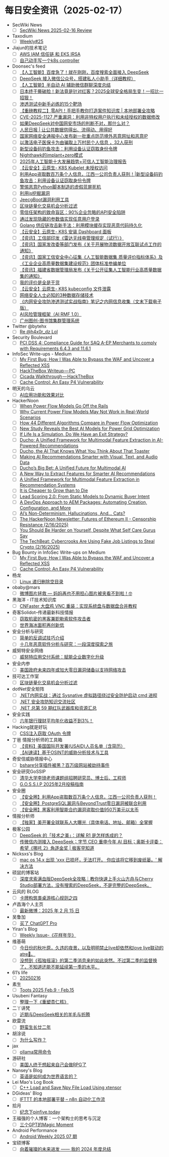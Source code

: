 # 每日安全资讯（2025-02-17）

- SecWiki News
  - [ ] [SecWiki News 2025-02-16 Review](http://www.sec-wiki.com/?2025-02-16)
- Taxodium
  - [ ] [Weekly#25](https://taxodium.ink/25.html)
- Jiajun的技术笔记
  - [ ] [AWS IAM 信任链 和 EKS IRSA](https://jiajunhuang.com/articles/2025_02_16-aws_iam.md.html)
  - [ ] [自己动手写一个k8s controller](https://jiajunhuang.com/articles/2025_02_16-k8s_controller.md.html)
- Doonsec's feed
  - [ ] [【人工智能】百度急了！就在刚刚，百度搜索全面接入 DeepSeek](https://mp.weixin.qq.com/s?__biz=MzU1Mjk3MDY1OA==&mid=2247519417&idx=1&sn=52c6b27b91a8b6fa4724ee640b9548d1)
  - [ ] [DeepSeek 接入微信公众号，搭建私人小助手（详细教程）](https://mp.weixin.qq.com/s?__biz=Mzg2NDYwMDA1NA==&mid=2247544362&idx=1&sn=1c97a0ebc8850665b38f7390b53e5b3b)
  - [ ] [【人工智能】半自动 AI 辅助微信群聊深度总结](https://mp.weixin.qq.com/s?__biz=MzU1Mjk3MDY1OA==&mid=2247519407&idx=1&sn=d7b2c05453a8f9ade8e17be24118773f)
  - [ ] [日本终于撕破脸！新法竟是针对红客？2025全球安全格局生变！一招比一招狠！](https://mp.weixin.qq.com/s?__biz=MzI1Mjc3NTUwMQ==&mid=2247538734&idx=1&sn=d7772d5029c8c79c7c637ce23d5fc181)
  - [ ] [渗透测试中新手必练的15个靶场](https://mp.weixin.qq.com/s?__biz=MzU2MTc4NTEyNw==&mid=2247486535&idx=1&sn=1534f7bbb127be7ce371cfc8b8e35689)
  - [ ] [【重磅教程二】零API！手把手教你打造案件知识库 | 本地部署全攻略](https://mp.weixin.qq.com/s?__biz=MzI1NDMxOTkyNw==&mid=2247485397&idx=1&sn=df88518e168608393c6686127d9229a9)
  - [ ] [CVE-2025-1127 严重漏洞：利用非特权用户执行和未经授权的数据修改](https://mp.weixin.qq.com/s?__biz=MzkzMDY1Nzc5MQ==&mid=2247483815&idx=1&sn=70578fd573bed32f8b903487d3956a95)
  - [ ] [如果DeepSeek对中国网安市场的判断不对，那什么对？](https://mp.weixin.qq.com/s?__biz=MzAxOTk3NTg5OQ==&mid=2247492445&idx=1&sn=070b5c7c0c26851f19ea5a5605df286d)
  - [ ] [人民日报 | 让公共数据供得出、流得动、用得好](https://mp.weixin.qq.com/s?__biz=MzI5NTM4OTQ5Mg==&mid=2247634413&idx=1&sn=93329f92387082dd289ce97c2ff6d76c)
  - [ ] [国家网络安全通报中心发布新一批重点防范境外恶意网址和恶意IP](https://mp.weixin.qq.com/s?__biz=MzI5NTM4OTQ5Mg==&mid=2247634413&idx=2&sn=9d72f61eef287fa8097536421da8fce7)
  - [ ] [以激活电子医保卡为由骗取上万村民个人信息 ，32人获刑](https://mp.weixin.qq.com/s?__biz=MzI5NTM4OTQ5Mg==&mid=2247634413&idx=3&sn=1c1047d54e84ae08359e74d0456f9916)
  - [ ] [新型设备码钓鱼攻击：利用设备认证窃取身份令牌](https://mp.weixin.qq.com/s?__biz=MzI5NTM4OTQ5Mg==&mid=2247634413&idx=4&sn=18aaccd5ce20da8de3ae1b9d7f77fef4)
  - [ ] [Nighthawk的implant+zero模式](https://mp.weixin.qq.com/s?__biz=MzkzODc4NjE1OQ==&mid=2247483951&idx=1&sn=4578273089674e13a25bf9d3c80b3c3c)
  - [ ] [2025年人工智能十大发展趋势+可信人工智能治理报告](https://mp.weixin.qq.com/s?__biz=MjM5OTk4MDE2MA==&mid=2655266591&idx=1&sn=f93893d1d40531982900b65d73eabf06)
  - [ ] [【云安全】云原生- K8S Kubelet 未授权访问](https://mp.weixin.qq.com/s?__biz=MzUyNTUyNTA5OQ==&mid=2247484985&idx=1&sn=aa105132cdc3e4d362c479d53154963e)
  - [ ] [利用App盗取数百万条个人信息，江西一公司负责人获刑！|新型设备码钓鱼攻击：利用设备认证窃取身份令牌](https://mp.weixin.qq.com/s?__biz=MzAxMjE3ODU3MQ==&mid=2650608065&idx=1&sn=19c4634d13417fe9dd69bd5a70f56c83)
  - [ ] [警惕恶意Python脚本制造的虚假蓝屏死机](https://mp.weixin.qq.com/s?__biz=MzAxMjE3ODU3MQ==&mid=2650608065&idx=2&sn=80f0518cd5711e55d80fe6671e6c48c3)
  - [ ] [利用js挖掘漏洞](https://mp.weixin.qq.com/s?__biz=MzAxMjE3ODU3MQ==&mid=2650608065&idx=3&sn=c7d34eae06f416be4c6d10c950b6ec07)
  - [ ] [JeecgBoot漏洞利用工具](https://mp.weixin.qq.com/s?__biz=MzAxMjE3ODU3MQ==&mid=2650608065&idx=4&sn=9ed3b6993146eb17d459b44de92badb4)
  - [ ] [区块链量化交易机会分析过滤](https://mp.weixin.qq.com/s?__biz=MzU3NDY1NTYyOQ==&mid=2247486043&idx=1&sn=33e5790cb7cd1f86d257f42dc8247f6f)
  - [ ] [零信任架构的致命盲区：90%企业忽略的API安全陷阱](https://mp.weixin.qq.com/s?__biz=MzkyMTYyOTQ5NA==&mid=2247486256&idx=1&sn=64c28cb863906f287c9d2aa059dbbce4)
  - [ ] [通过发现隐藏的参数值实现任意用户登录](https://mp.weixin.qq.com/s?__biz=MzIzMTIzNTM0MA==&mid=2247497100&idx=1&sn=4cbb22f5bf940a02f2c8517e0b886d22)
  - [ ] [Golang 供应链攻击新手法：利用模块缓存实现恶意代码持久化](https://mp.weixin.qq.com/s?__biz=Mzg5NjAxNjc5OQ==&mid=2247484131&idx=1&sn=771c685b0d7260403c831578aed71c7b)
  - [ ] [【云安全】云原生- K8S 安装 Dashboard 面板](https://mp.weixin.qq.com/s?__biz=MzUyNTUyNTA5OQ==&mid=2247484968&idx=1&sn=f636d1e1102975220db1b38d7b9fa9b9)
  - [ ] [【资讯】工信部印发《雷达无线电管理规定（试行）》](https://mp.weixin.qq.com/s?__biz=MzU1NDY3NDgwMQ==&mid=2247549759&idx=1&sn=8dfd3153161f5f692da31dc8c0312882)
  - [ ] [【资讯】国家发改委等部门发布《关于开展物流数据开放互联试点工作的通知》](https://mp.weixin.qq.com/s?__biz=MzU1NDY3NDgwMQ==&mid=2247549759&idx=2&sn=618ee9f94d7f99855abb86ea215ed818)
  - [ ] [【资讯】国家工信安全中心征集《人工智能数据集 质量评价指标体系》及《工业企业高质量数据集建设规范》团体标准参编单位](https://mp.weixin.qq.com/s?__biz=MzU1NDY3NDgwMQ==&mid=2247549759&idx=3&sn=26d98800ee0351f8f9e907fa321485f8)
  - [ ] [【资讯】福建省数据管理局发布《关于公开征集人工智能行业高质量数据集的通知》](https://mp.weixin.qq.com/s?__biz=MzU1NDY3NDgwMQ==&mid=2247549759&idx=4&sn=d73a82f399836dab33d55a61b75c3a45)
  - [ ] [我的评价是全是干货](https://mp.weixin.qq.com/s?__biz=Mzg2ODYxMzY3OQ==&mid=2247518590&idx=1&sn=ec9c384eecb61d03eeff3755b485d16d)
  - [ ] [【云安全】云原生- K8S kubeconfig 文件泄露](https://mp.weixin.qq.com/s?__biz=MzUyNTUyNTA5OQ==&mid=2247484955&idx=1&sn=af5c7ad9e052f035cc91b068f36ab614)
  - [ ] [网络安全人士必知的3种数据存储技术](https://mp.weixin.qq.com/s?__biz=Mzg3NTU3NTY0Nw==&mid=2247489584&idx=1&sn=3f4929a6ddde75ce93b078e38ceb5bd3)
  - [ ] [《内网安全攻防渗透测试实战指南》笔记之内网信息收集（文末下载电子版）](https://mp.weixin.qq.com/s?__biz=MzkzNjQwOTc4MQ==&mid=2247490246&idx=1&sn=ac4af134a9f18c4e82e4667d23238f40)
  - [ ] [AI风险管理框架（AI RMF 1.0）](https://mp.weixin.qq.com/s?__biz=MzA5MTYyMDQ0OQ==&mid=2247493684&idx=1&sn=b091b3aa1b907b4902f583c39678cd29)
  - [ ] [广州图创-图书馆集群管理系统](https://mp.weixin.qq.com/s?__biz=MzkyOTg3ODc5OA==&mid=2247484390&idx=1&sn=b0e11805456198d8b62e8e9c7d8f1ac5)
- Twitter @bytehx
  - [ ] [Re @h4x0r_dz Lol](https://x.com/bytehx343/status/1890959593586520221)
- Security Boulevard
  - [ ] [PCI DSS 4: Compliance Guide for SAQ A-EP Merchants to comply with Requirements 6.4.3 and 11.6.1](https://securityboulevard.com/2025/02/pci-dss-4-compliance-guide-for-saq-a-ep-merchants-to-comply-with-requirements-6-4-3-and-11-6-1/)
- InfoSec Write-ups - Medium
  - [ ] [My First Bug: How I Was Able to Bypass the WAF and Uncover a Reflected XSS](https://infosecwriteups.com/my-first-bug-how-i-was-able-to-bypass-the-waf-and-uncover-a-reflected-xss-e0534b6f05e4?source=rss----7b722bfd1b8d---4)
  - [ ] [HackTheBox Writeup — PC](https://infosecwriteups.com/hackthebox-writeup-pc-1c0178023411?source=rss----7b722bfd1b8d---4)
  - [ ] [Cicada Walkthrough — HackTheBox](https://infosecwriteups.com/cicada-walkthrough-hackthebox-a78ff36f869d?source=rss----7b722bfd1b8d---4)
  - [ ] [Cache Control: An Easy P4 Vulnerability](https://infosecwriteups.com/cache-control-an-easy-p4-vulnerability-746138597d10?source=rss----7b722bfd1b8d---4)
- 明天的乌云
  - [ ] [AI应用功能和效果对比](https://blog.xlab.app/p/274d272e/)
- HackerNoon
  - [ ] [When Power Flow Models Go Off the Rails](https://hackernoon.com/when-power-flow-models-go-off-the-rails?source=rss)
  - [ ] [Why Current Power Flow Models May Not Work in Real-World Scenarios](https://hackernoon.com/why-current-power-flow-models-may-not-work-in-real-world-scenarios?source=rss)
  - [ ] [How 44 Different Algorithms Compare in Power Flow Optimization](https://hackernoon.com/how-44-different-algorithms-compare-in-power-flow-optimization?source=rss)
  - [ ] [New Study Reveals the Best AI Models for Power Grid Optimization](https://hackernoon.com/new-study-reveals-the-best-ai-models-for-power-grid-optimization?source=rss)
  - [ ] [If Life Is a Simulation, Do We Have an Exit Strategy?](https://hackernoon.com/if-life-is-a-simulation-do-we-have-an-exit-strategy?source=rss)
  - [ ] [Ducho: A Unified Framework for Multimodal Feature Extraction in AI-Powered Recommendations](https://hackernoon.com/ducho-a-unified-framework-for-multimodal-feature-extraction-in-ai-powered-recommendations?source=rss)
  - [ ] [Ducho, the AI That Knows What You Think About That Toaster](https://hackernoon.com/ducho-the-ai-that-knows-what-you-think-about-that-toaster?source=rss)
  - [ ] [Making AI Recommendations Smarter with Visual, Text, and Audio Data](https://hackernoon.com/making-ai-recommendations-smarter-with-visual-text-and-audio-data?source=rss)
  - [ ] [Ducho’s Big Bet: A Unified Future for Multimodal AI](https://hackernoon.com/duchos-big-bet-a-unified-future-for-multimodal-ai?source=rss)
  - [ ] [A New Way to Extract Features for Smarter AI Recommendations](https://hackernoon.com/a-new-way-to-extract-features-for-smarter-ai-recommendations?source=rss)
  - [ ] [A Unified Framework for Multimodal Feature Extraction in Recommendation Systems](https://hackernoon.com/a-unified-framework-for-multimodal-feature-extraction-in-recommendation-systems?source=rss)
  - [ ] [It is Cheaper to Grow than to Die](https://hackernoon.com/it-is-cheaper-to-grow-than-to-die?source=rss)
  - [ ] [Lead Scoring 2.0: From Static Models to Dynamic Buyer Intent](https://hackernoon.com/lead-scoring-20-from-static-models-to-dynamic-buyer-intent?source=rss)
  - [ ] [A DevOps Approach to AEM Packages: Automating Creation, Configuration, and More](https://hackernoon.com/a-devops-approach-to-aem-packages-automating-creation-configuration-and-more?source=rss)
  - [ ] [AI’s Non-Determinism, Hallucinations, And... Cats?](https://hackernoon.com/ais-non-determinism-hallucinations-and-cats?source=rss)
  - [ ] [The HackerNoon Newsletter: Futures of Ethereum II - Censorship Resistance (2/16/2025)](https://hackernoon.com/2-16-2025-newsletter?source=rss)
  - [ ] [You Should Be Harder on Yourself, Despite What Self Care Gurus Say](https://hackernoon.com/you-should-be-harder-on-yourself-despite-what-self-care-gurus-say?source=rss)
  - [ ] [The TechBeat: Cybercrooks Are Using Fake Job Listings to Steal Crypto (2/16/2025)](https://hackernoon.com/2-16-2025-techbeat?source=rss)
- Bug Bounty in InfoSec Write-ups on Medium
  - [ ] [My First Bug: How I Was Able to Bypass the WAF and Uncover a Reflected XSS](https://infosecwriteups.com/my-first-bug-how-i-was-able-to-bypass-the-waf-and-uncover-a-reflected-xss-e0534b6f05e4?source=rss----7b722bfd1b8d--bug_bounty)
  - [ ] [Cache Control: An Easy P4 Vulnerability](https://infosecwriteups.com/cache-control-an-easy-p4-vulnerability-746138597d10?source=rss----7b722bfd1b8d--bug_bounty)
- 杨龙
  - [ ] [Linux 递归删除空目录](https://www.yanglong.pro/linux-%e9%80%92%e5%bd%92%e5%88%a0%e9%99%a4%e7%a9%ba%e7%9b%ae%e5%bd%95/)
- obaby@mars
  - [ ] [微博图片拯救 — 妈妈再也不用担心图片被夹看不到啦！🤓](https://h4ck.org.cn/2025/02/19296)
- 黑海洋 - IT技术知识库
  - [ ] [CNFaster 大盘鸡 VNC 重装：实现系统盘与数据盘合并教程](https://blog.upx8.com/4692)
- 奇客Solidot–传递最新科技情报
  - [ ] [窃取机密的黑客兼职勒索软件攻击者](https://www.solidot.org/story?sid=80569)
  - [ ] [世界海冰面积再创新低](https://www.solidot.org/story?sid=80568)
- 安全分析与研究
  - [ ] [简单的反调试技巧介绍](https://mp.weixin.qq.com/s?__biz=MzA4ODEyODA3MQ==&mid=2247490541&idx=1&sn=c69072f45da7f28ba4f9d3b1d36842f0&chksm=902fb4c5a7583dd31ea009e16ee6710d06ecf16bfb37fcdcf43a474442179e1d7f615a89a8c1&scene=58&subscene=0#rd)
  - [ ] [十几年恶意软件分析与研究：一段深度探索之旅](https://mp.weixin.qq.com/s?__biz=MzA4ODEyODA3MQ==&mid=2247490541&idx=2&sn=42560e0a96a80c273cf062969c696571&chksm=902fb4c5a7583dd3f2a878caebcfc8a808ed861ad2dfb9073a8a6472440264f30c80d1def289&scene=58&subscene=0#rd)
- 威努特安全网络
  - [ ] [威努特应用交付系统：赋能企业数字化升级](https://mp.weixin.qq.com/s?__biz=MzAwNTgyODU3NQ==&mid=2651131142&idx=1&sn=e6314964292db1e72adb331e2d97c475&chksm=80e717b6b7909ea01f0d5127814e55c49bacfe378bb79144e8834231e514f21de62e47463273&scene=58&subscene=0#rd)
- 安全内参
  - [ ] [美国政府未来四年或加大零日漏洞储备以支持网络攻击](https://mp.weixin.qq.com/s?__biz=MzI4NDY2MDMwMw==&mid=2247513743&idx=1&sn=bbb290f45690884b2d92cb3ec0bf760f&chksm=ebfaf1afdc8d78b92f3fb8b13ebc111cdad67d8be35c9a874ee997f4c9d499be3a46bd60a3bd&scene=58&subscene=0#rd)
- 技可达工作室
  - [ ] [区块链量化交易机会分析过滤](https://mp.weixin.qq.com/s?__biz=MzU3NDY1NTYyOQ==&mid=2247486043&idx=1&sn=33e5790cb7cd1f86d257f42dc8247f6f&chksm=fd2e57b9ca59deaf907c0bab336929a7bb03540db0bb0bb1e418acbe9c9c329376d7ef205229&scene=58&subscene=0#rd)
- dotNet安全矩阵
  - [ ] [.NET内网实战：通过 Sysnative 虚拟路径绕过安全防护启动 cmd 进程](https://mp.weixin.qq.com/s?__biz=MzUyOTc3NTQ5MA==&mid=2247498942&idx=1&sn=f779ffbc30c49d88a3c6ccbe1625fc2b&chksm=fa595253cd2edb45abcc79144dbc8873e212c8db66e39c12c95e93ef856f808ebdeb74e1589c&scene=58&subscene=0#rd)
  - [ ] [.NET 安全攻防知识交流社区](https://mp.weixin.qq.com/s?__biz=MzUyOTc3NTQ5MA==&mid=2247498942&idx=2&sn=bccc4e2902cdd8f7049b39cf64bca881&chksm=fa595253cd2edb45a158c014c7f38486df71abe0bb08d9d3a687bf43101450eb4607425618ec&scene=58&subscene=0#rd)
  - [ ] [.NET 总第 59 期红队武器库和资源汇总](https://mp.weixin.qq.com/s?__biz=MzUyOTc3NTQ5MA==&mid=2247498942&idx=3&sn=30453eabb7ccc7e94c290a7af873cdd0&chksm=fa595253cd2edb457742822877558f3d2fbba7883f09430f588b2c4b4add35f94ee8e3ba6a16&scene=58&subscene=0#rd)
- 安全实践
  - [ ] [六年银行理财平均年化收益不到3%！](https://mp.weixin.qq.com/s?__biz=MzI5NzAzMDg0NA==&mid=2650698001&idx=1&sn=6f891cca7d833478db0f9a6bc6494ef8&chksm=f4b194c2c3c61dd4ca2c67688fe04137b61a34273a9603acf16e3d3e413dedc80deda33d7814&scene=58&subscene=0#rd)
- Hacking就是好玩
  - [ ] [CSS注入窃取 OAuth 令牌](https://mp.weixin.qq.com/s?__biz=MzU2NzcwNTY3Mg==&mid=2247485259&idx=1&sn=cc67d3e812d30931d55cee5328b1d66a&chksm=fc986e6ccbefe77aa1b5b2c98a56ddebea7a321884e9cd91443e7c31a542a12e2a75b6eec628&scene=58&subscene=0#rd)
- 丁爸 情报分析师的工具箱
  - [ ] [【资料】美国国际开发署(USAID)人员名单（含简历）](https://mp.weixin.qq.com/s?__biz=MzI2MTE0NTE3Mw==&mid=2651149077&idx=1&sn=a5f9da8112d5424f2e1adc503de35956&chksm=f1af242fc6d8ad39d6fdede8d3edafc6ede9bea8abcf0da83be750b6d1eae1957605e8d9298e&scene=58&subscene=0#rd)
  - [ ] [【AI速读】基于OSINT的威胁分析技术与工具](https://mp.weixin.qq.com/s?__biz=MzI2MTE0NTE3Mw==&mid=2651149077&idx=2&sn=1062004a0a5000e437cd2e67e74fe0c1&chksm=f1af242fc6d8ad39753fcbdbbc13d1fc441c67267a6097675ab647a64060317a045fd3ed22a8&scene=58&subscene=0#rd)
- 奇安信威胁情报中心
  - [ ] [bshare分享插件被黑？百万级网站被劫持事件](https://mp.weixin.qq.com/s?__biz=MzI2MDc2MDA4OA==&mid=2247513994&idx=1&sn=215f43f75089a70e967562ff9cb233a4&chksm=ea6640fddd11c9ebd873c8a5113d9d372006161766f94d417d689c768426fd3279b6b7e9d971&scene=58&subscene=0#rd)
- 安全研究GoSSIP
  - [ ] [清华大学李琦老师课题组招聘研究员、博士后、工程师](https://mp.weixin.qq.com/s?__biz=Mzg5ODUxMzg0Ng==&mid=2247499746&idx=1&sn=7e7b2af4606b5272da82b48b9de33ea9&chksm=c063d13bf714582dd6e4f5636e40bbb7c609e6063d98eac11cdb23e8a87f02c78d08139e060c&scene=58&subscene=0#rd)
  - [ ] [G.O.S.S.I.P 2025年2月投稿指南](https://mp.weixin.qq.com/s?__biz=Mzg5ODUxMzg0Ng==&mid=2247499746&idx=2&sn=ae0c97fc6cff87a6895f40575b1c7d22&chksm=c063d13bf714582dedec389455688cea1378c4842f991ed3e80777eb45aeb6819552b218f650&scene=58&subscene=0#rd)
- 安全圈
  - [ ] [【安全圈】利用App盗取数百万条个人信息，江西一公司负责人获刑！](https://mp.weixin.qq.com/s?__biz=MzIzMzE4NDU1OQ==&mid=2652067846&idx=1&sn=21a4530ad00ec5af97103e9590e7dce0&chksm=f36e7446c419fd505740a7be24003423b4095bfe7d748e446ca292058be28d21349a41e3e8ba&scene=58&subscene=0#rd)
  - [ ] [【安全圈】PostgreSQL漏洞与BeyondTrust零日漏洞被联合利用](https://mp.weixin.qq.com/s?__biz=MzIzMzE4NDU1OQ==&mid=2652067846&idx=2&sn=cd94ea7cada0daf8d439805d2653a055&chksm=f36e7446c419fd50cde0d3757dc46b33e360ae50088fab68c8f1bf59a63968103fa017346904&scene=58&subscene=0#rd)
  - [ ] [【安全圈】黑客利用智能合约漏洞盗取价值950万美元以太币](https://mp.weixin.qq.com/s?__biz=MzIzMzE4NDU1OQ==&mid=2652067846&idx=3&sn=4a1a9e96de810a8e68ea6951a76de7f0&chksm=f36e7446c419fd504982da27ae887c04989ac69ea58bb83a114c6f744af86431bbbc9d786afe&scene=58&subscene=0#rd)
- 情报分析师
  - [ ] [【独家】美开署全球联系人大曝光（具体电话、地址、邮箱）全掌握](https://mp.weixin.qq.com/s?__biz=MzA3Mjc1MTkwOA==&mid=2650559728&idx=1&sn=297d1f16c389ccd5f7f659e9931d0e75&chksm=87117abbb066f3ad4c972c0723e61e48f7d65330bc68fa31345dc347736c6d9a2d6cf17352c6&scene=58&subscene=0#rd)
- 极客公园
  - [ ] [DeepSeek 的「技术之美」：详解 R1 是怎样炼成的？](https://mp.weixin.qq.com/s?__biz=MTMwNDMwODQ0MQ==&mid=2653073814&idx=1&sn=af59676d398794d2c0bae42aa2c44cc7&chksm=7e57cc2049204536673a70b6bd8996ed91e12c27ba6b68594d4feb72aebbb4726daed8b70759&scene=58&subscene=0#rd)
  - [ ] [传微信内测接入 DeepSeek；字节 CEO 重申今年 AI 目标；奥斯卡评委：希望《哪吒 2》角逐金奖 | 极客早知道](https://mp.weixin.qq.com/s?__biz=MTMwNDMwODQ0MQ==&mid=2653073857&idx=1&sn=46a192d6e11f6e6faca52858a349e07e&chksm=7e57cc77492045610add6330b33aa9a46c0b640bde84bdfa1c91ba1230e10e0ef99f6bc5863c&scene=58&subscene=0#rd)
- Nicksxs's Blog
  - [ ] [mac os 14.x 出现 'xxx 已损坏，无法打开。 你应该将它移到废纸篓。' 解决方法](https://nicksxs.me/2025/02/16/mac-os-14-x-%E5%87%BA%E7%8E%B0-xxx-%E5%B7%B2%E6%8D%9F%E5%9D%8F%EF%BC%8C%E6%97%A0%E6%B3%95%E6%89%93%E5%BC%80%E3%80%82-%E4%BD%A0%E5%BA%94%E8%AF%A5%E5%B0%86%E5%AE%83%E7%A7%BB%E5%88%B0%E5%BA%9F%E7%BA%B8%E7%AF%93%E3%80%82-%E8%A7%A3%E5%86%B3%E6%96%B9%E6%B3%95/)
- 硕鼠的博客站
  - [ ] [深度求索满血版DeepSeek全攻略｜教你快速上手火山方舟与Cherry Studio部署方法，没有搜索的DeepSeek，不是完整的DeepSeek。](https://lukefan.com/2025/02/16/%e6%b7%b1%e5%ba%a6%e6%b1%82%e7%b4%a2%e6%bb%a1%e8%a1%80%e7%89%88deepseek%e5%85%a8%e6%94%bb%e7%95%a5%ef%bd%9c%e6%95%99%e4%bd%a0%e5%bf%ab%e9%80%9f%e4%b8%8a%e6%89%8b%e7%81%ab%e5%b1%b1%e6%96%b9%e8%88%9f/)
- 云风的 BLOG
  - [ ] [卡牌构筑类桌游核心规则之四](https://blog.codingnow.com/2025/02/dbg_rules_4.html)
- 卢昌海个人主页
  - [ ] [最新微博：2025 年 2 月 15 日](https://www.changhai.org/articles/miscellaneous/blog/202502.php#latest)
- 吴鲁加
  - [ ] [买了 ChatGPT Pro](https://mp.weixin.qq.com/s?__biz=Mzg5NDY4ODM1MA==&mid=2247485191&idx=1&sn=4c4f64fae2997f3098f77fe77af25b59&chksm=c01a8a36f76d0320859f9c7c8b991923850a5f6afb77e98a25889e2888e39b34a32f6ef06a53&scene=58&subscene=0#rd)
- Yiran's Blog
  - [ ] [Weekly Issue-《花样年华》](https://zdyxry.github.io/2025/02/16/Weekly-Issue-%E8%8A%B1%E6%A0%B7%E5%B9%B4%E5%8D%8E/)
- 维基萌
  - [ ] [今日份的秋叶原，久违的夜景，以及明明禁止live却依然和love live联动的atre🤣。](https://www.wikimoe.com/post/hj87xwyf)
  - [ ] [没想到《孤独摇滚》的第二季消息来的如此突然。不过第二季的监督换了，不知道还能不能延续第一季的水平。](https://www.wikimoe.com/post/s2nopab2)
- 61’s life
  - [ ] [20250216](https://61.life/2025/0216)
- 素生
  - [ ] [Toots 2025 Feb.9 - Feb.15](http://z.arlmy.me/posts/MastodonArchives/2025/MastodonTootsArchives_20250215/)
- Usubeni Fantasy
  - [ ] [整理一下《重塑杏仁核》](https://ssshooter.com/rebuild-amygdala/)
- 二丫讲梵
  - [ ] [近期与DeepSeek相关的羊毛与折腾](https://wiki.eryajf.net/pages/6fac1e/)
- 欧雷流
  - [ ] [野蛮生长廿二年](https://ourai.ws/posts/twenty-two-years-of-wild-growth/)
- 胡涂说
  - [ ] [为什么写作？](https://hutusi.com/articles/why-write)
- jax
  - [ ] [ollama常用命令](https://cdjax.com/?p=1003)
- 游研社
  - [ ] [美国人终于想起来自己会做RPG了](https://www.yystv.cn/p/12557)
- Nansey's Blog
  - [ ] [英语是如何成为世界语言的？](https://www.nansey.me/2025/02/globish.html)
- Lei Mao's Log Book
  - [ ] [C++ Load and Save Npy File Load Using xtensor](https://leimao.github.io/blog/CPP-Npy-Load-Save-xtensor/)
- DGideas' Blog
  - [ ] [IFTTT 的本地部署平替 – n8n 自动化工作流](https://dgideas.net/2025/self-hosted-ifttt-alternative-n8n/)
- 拾月
  - [ ] [纪念下pinfive.today](https://www.skyue.com/25021700.html)
- 王福强的个人博客：一个架构士的思考与沉淀
  - [ ] [三个GPT的Magic Moment](http://afoo.me/posts/2025-02-17-three-GPT-magic-moment.html)
- Android Performance
  - [ ] [Android Weekly 2025 07 期](https://androidperformance.com/2025/02/16/Android-Weekly-2025-07/)
- 宝硕博客
  - [ ] [向着璀璨的未来进发 —— 我的 2024 年度总结](https://blog.baoshuo.ren/post/goodbye-2024/)
